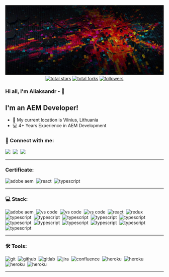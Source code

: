 <img src="https://github.com/AliaksandrHvozdzeu/AliaksandrHvozdzeu/blob/main/assets/bk.jpg">

<div align="center">
  <a href="https://github.com/AliaksandrHvozdzeu?tab=repositories&sort=stargazers">
    <img alt="total stars" title="Total stars on GitHub" src="https://custom-icon-badges.herokuapp.com/badge/dynamic/json?logo=star&color=7c007c&labelColor=640464&label=Stars&style=for-the-badge&query=%24.stars&url=https://api.github-star-counter.workers.dev/user/AliaksandrHvozdzeu"/></a>
  <a href="https://github.com/AliaksandrHvozdzeu?tab=repositories&sort=stargazers">
    <img alt="total forks" title="Total forks on GitHub" src="https://custom-icon-badges.herokuapp.com/badge/dynamic/json?logo=fork&color=55960c&labelColor=488207&label=Forks&style=for-the-badge&query=%24.forks&url=https://api.github-star-counter.workers.dev/user/AliaksandrHvozdzeu"/></a>
  <a href="https://github.com/AliaksandrHvozdzeu">
    <img alt="followers" title="Follow me on Github" src="https://custom-icon-badges.herokuapp.com/github/followers/AliaksandrHvozdzeu?color=236ad3&labelColor=1155ba&style=for-the-badge&logo=person-add&label=Follow&logoColor=white"/></a>
</div>

### Hi all, I'm Aliaksandr - 👋 

## I'm an AEM Developer!

- 📍 My current location is Vilnius, Lithuania
- 💻 4+ Years Experience in AEM Development

### 🤝 Connect with me:

<a href="https://www.instagram.com/aleksandr.gvozdev/"><img src="https://img.shields.io/badge/instagram-E4405F.svg?&style=for-the-badge&logo=instagram&logoColor=white"/></a>&nbsp;
<a href="https://www.linkedin.com/in/gvozdevalexsander/"><img src="https://img.shields.io/badge/linkedin-0077B5.svg?&style=for-the-badge&logo=linkedin&logoColor=white"/></a>&nbsp;
<a href="https://vk.com/a.gvozdev86"><img src="https://img.shields.io/badge/vk-4680C2.svg?&style=for-the-badge&logo=vk&logoColor=white"/></a>

---

### Certificate:

<img alt="adobe aem" src="https://img.shields.io/badge/adobe-aem-%23FF0000.svg?style=for-the-badge&logo=adobe&logoColor=white" />&nbsp;
<img alt="react" src="https://img.shields.io/badge/react-61DAFB.svg?&style=for-the-badge&logo=react&logoColor=fff" />&nbsp;
<img alt="typescript" src="https://img.shields.io/badge/angular-%23DD0031.svg?style=for-the-badge&logo=angular&logoColor=white" />&nbsp;

---

### 💻 Stack:

<img alt="adobe aem" src="https://img.shields.io/badge/adobe-aem-%23FF0000.svg?style=for-the-badge&logo=adobe&logoColor=white" />&nbsp;
<img alt="vs code" src="https://img.shields.io/badge/adobe-%23FF0000.svg?style=for-the-badge&logo=adobe&logoColor=white" />&nbsp;
<img alt="vs code" src="https://img.shields.io/badge/java-%23ED8B00.svg?style=for-the-badge&logo=java&logoColor=white" />&nbsp;
<img alt="vs code" src="https://img.shields.io/badge/javascript-%23323330.svg?style=for-the-badge&logo=javascript&logoColor=%23F7DF1E" />&nbsp;
<img alt="react" src="https://img.shields.io/badge/react-61DAFB.svg?&style=for-the-badge&logo=react&logoColor=fff" />&nbsp;
<img alt="redux" src="https://img.shields.io/badge/redux-764ABC.svg?&style=for-the-badge&logo=redux&logoColor=fff" />&nbsp;
<img alt="typescript" src="https://img.shields.io/badge/typescript-007ACC.svg?&style=for-the-badge&logo=typescript&logoColor=fff" />&nbsp;
<img alt="typescript" src="https://img.shields.io/badge/angular-%23DD0031.svg?style=for-the-badge&logo=angular&logoColor=white" />&nbsp;
<img alt="typescript" src="https://img.shields.io/badge/css3-%231572B6.svg?style=for-the-badge&logo=css3&logoColor=white" />&nbsp;
<img alt="typescript" src="https://img.shields.io/badge/node.js-6DA55F?style=for-the-badge&logo=node.js&logoColor=white" />&nbsp;
<img alt="typescript" src="https://img.shields.io/badge/apache-%23D42029.svg?style=for-the-badge&logo=apache&logoColor=white" />&nbsp;
<img alt="typescript" src="https://img.shields.io/badge/Apache%20Maven-C71A36?style=for-the-badge&logo=Apache%20Maven&logoColor=white" />&nbsp;
<img alt="typescript" src="https://img.shields.io/badge/jenkins-%232C5263.svg?style=for-the-badge&logo=jenkins&logoColor=white" />&nbsp;
<img alt="typescript" src="https://img.shields.io/badge/MongoDB-%234ea94b.svg?style=for-the-badge&logo=mongodb&logoColor=white" />&nbsp;
<img alt="typescript" src="https://img.shields.io/badge/mysql-%2300f.svg?style=for-the-badge&logo=mysql&logoColor=white" />&nbsp;
<img alt="typescript" src="https://img.shields.io/badge/postgres-%23316192.svg?style=for-the-badge&logo=postgresql&logoColor=white" />&nbsp;
<img alt="typescript" src="https://img.shields.io/badge/-jest-%23C21325?style=for-the-badge&logo=jest&logoColor=white" />&nbsp;

---

### 🛠 Tools:

<img alt="git" src="https://img.shields.io/badge/git-F05033.svg?&style=for-the-badge&logo=git&logoColor=fff" />&nbsp;
<img alt="github" src="https://img.shields.io/badge/github-000.svg?&style=for-the-badge&logo=github&logoColor=fff" />&nbsp;
<img alt="gitlab" src="https://img.shields.io/badge/gitlab-380D75.svg?&style=for-the-badge&logo=gitlab&logoColor=fff" />&nbsp;
<img alt="jira" src="https://img.shields.io/badge/jira-2D80FF.svg?&style=for-the-badge&logo=jira&logoColor=fff" />&nbsp;
<img alt="confluence" src="https://img.shields.io/badge/confluence-1F4D7D.svg?&style=for-the-badge&logo=confluence&logoColor=fff" />&nbsp;
<img alt="heroku" src="https://img.shields.io/badge/heroku-5920B1.svg?&style=for-the-badge&logo=heroku&logoColor=fff" />&nbsp;
<img alt="heroku" src="https://img.shields.io/badge/Eclipse-FE7A16.svg?style=for-the-badge&logo=Eclipse&logoColor=white" />&nbsp;
<img alt="heroku" src="https://img.shields.io/badge/IntelliJIDEA-000000.svg?style=for-the-badge&logo=intellij-idea&logoColor=white" />&nbsp;
<img alt="heroku" src="https://img.shields.io/badge/webstorm-143?style=for-the-badge&logo=webstorm&logoColor=white&color=black" />&nbsp;

---

